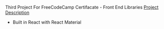 Third Project For FreeCodeCamp Certifacate - Front End Libraries
[Project Description](https://www.freecodecamp.org/learn/front-end-libraries/front-end-libraries-projects/build-a-drum-machine)

- Built in React with React Material
